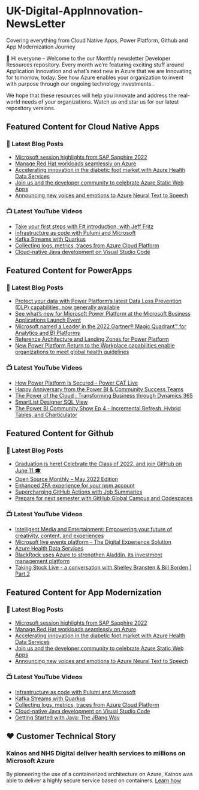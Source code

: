 # UK-Digital-AppInnovation-NewsLetter

Covering everything from Cloud Native Apps, Power Platform, Github and App Modernization Journey

👋 Hi everyone – Welcome to the our Monthly newsletter Developer Resources repository. Every month we’re featuring exciting stuff around Application Innovation and what’s next new in Azure that we are Innovating for tomorrow, today. See how Azure enables your organization to invent with purpose through our ongoing technology investments..


We hope that these resources will help you innovate and address the real-world needs of your organizations. Watch us and star us for our latest repository versions.

## Featured Content for Cloud Native Apps


### 📝 Latest Blog Posts

    
<!-- BLOGCNA:START -->
- [Microsoft session highlights from SAP Sapphire 2022](https://azure.microsoft.com/blog/microsoft-session-highlights-from-sap-sapphire-2022/)
- [Manage Red Hat workloads seamlessly on Azure](https://azure.microsoft.com/blog/manage-red-hat-workloads-seamlessly-on-azure/)
- [Accelerating innovation in the diabetic foot market with Azure Health Data Services](https://azure.microsoft.com/blog/accelerating-innovation-in-the-diabetic-foot-market-with-azure-health-data-services/)
- [Join us and the developer community to celebrate Azure Static Web Apps](https://azure.microsoft.com/blog/join-us-and-the-developer-community-to-celebrate-azure-static-web-apps/)
- [Announcing new voices and emotions to Azure Neural Text to Speech](https://azure.microsoft.com/blog/announcing-new-voices-and-emotions-to-azure-neural-text-to-speech/)
<!-- BLOGCNA:END -->

### 📺 Latest YouTube Videos

 
<!-- YOUTUBECNA:START -->
- [Take your first steps with F# introduction, with Jeff Fritz](https://www.youtube.com/watch?v=7DVengMND2U)
- [Infrastructure as code with Pulumi and Microsoft](https://www.youtube.com/watch?v=Ns7TXrm4bP0)
- [Kafka Streams with Quarkus](https://www.youtube.com/watch?v=2lDezyo_Tdk)
- [Collecting logs, metrics, traces from Azure Cloud Platform](https://www.youtube.com/watch?v=qFvqKVvQyZ8)
- [Cloud-native Java development on Visual Studio Code](https://www.youtube.com/watch?v=F3Uc4YBHFJI)
<!-- YOUTUBECNA:END -->

##  Featured Content for PowerApps
### 📝 Latest Blog Posts
<!-- BLOGPOWER:START -->
- [Protect your data with Power Platform’s latest Data Loss Prevention (DLP) capabilities, now generally available](https://cloudblogs.microsoft.com/powerplatform/2022/04/11/protect-your-data-with-power-platforms-latest-data-loss-prevention-dlp-capabilities-now-generally-available/)
- [See what’s new for Microsoft Power Platform at the Microsoft Business Applications Launch Event](https://cloudblogs.microsoft.com/powerplatform/2022/03/30/see-whats-new-for-microsoft-power-platform-at-the-microsoft-business-applications-launch-event/)
- [Microsoft named a Leader in the 2022 Gartner® Magic Quadrant™ for Analytics and BI Platforms](https://powerbi.microsoft.com/en-us/blog/microsoft-named-a-leader-in-the-2022-gartner-magic-quadrant-for-analytics-and-bi-platforms/)
- [Reference Architecture and Landing Zones for Power Platform](https://cloudblogs.microsoft.com/powerplatform/2022/02/18/north-star-architecture-and-landing-zones-for-power-platform/)
- [New Power Platform Return to the Workplace capabilities enable organizations to meet global health guidelines](https://cloudblogs.microsoft.com/powerplatform/2021/11/30/new-power-platform-return-to-the-workplace-capabilities-enable-organizations-to-meet-global-health-guidelines/)
<!-- BLOGPOWER:END -->
 ### 📺 Latest YouTube Videos
    
<!-- YOUTUBEPOWER:START -->
- [How Power Platform Is Secured - Power CAT Live](https://www.youtube.com/watch?v=bJcovu-jXxE)
- [Happy Anniversary from the Power BI &amp; Community Success Teams](https://www.youtube.com/watch?v=4FoWU_H9dlA)
- [The Power of the Cloud : Transforming Business through Dynamics 365](https://www.youtube.com/watch?v=zcoMLP2-EbU)
- [SmartList Designer SQL View](https://www.youtube.com/watch?v=Zp1HOMDTVhs)
- [The Power BI Community Show Ep 4 - Incremental Refresh, Hybrid Tables, and Charticulator](https://www.youtube.com/watch?v=CXXyYZX1oyE)
<!-- YOUTUBEPOWER:END -->

##  Featured Content for Github
### 📝 Latest Blog Posts
<!-- BLOGGITHUB:START -->
- [Graduation is here! Celebrate the Class of 2022, and join GitHub on June 11 🎓](https://github.blog/2022-05-11-graduation-is-here-celebrate-the-class-of-2022-and-join-github-on-june-11/)
- [Open Source Monthly &#8211; May 2022 Edition](https://github.blog/2022-05-11-open-source-monthly-may-2022-edition/)
- [Enhanced 2FA experience for your npm account](https://github.blog/2022-05-10-enhanced-2fa-experience-for-your-npm-account/)
- [Supercharging GitHub Actions with Job Summaries](https://github.blog/2022-05-09-supercharging-github-actions-with-job-summaries/)
- [Prepare for next semester with GitHub Global Campus and Codespaces](https://github.blog/2022-05-09-prepare-for-next-semester-with-github-global-campus-and-codespaces/)
<!-- BLOGGITHUB:END -->
### 📺 Latest YouTube Videos
<!-- YOUTUBEGITHUB:START -->
- [Intelligent Media and Entertainment: Empowering your future of creativity, content, and experiences](https://www.youtube.com/watch?v=3SpKd5cwVAs)
- [Microsoft live events platform - The Digital Experience Solution](https://www.youtube.com/watch?v=LldOYzR5tfo)
- [Azure Health Data Services](https://www.youtube.com/watch?v=EKMI7TZK72k)
- [BlackRock uses Azure to strengthen Aladdin, its investment management platform](https://www.youtube.com/watch?v=4tm8exI0DSY)
- [Taking Stock Live - a conversation with Shelley Bransten &amp; Bill Borden | Part 2](https://www.youtube.com/watch?v=y9LU4ID2UCQ)
<!-- YOUTUBEGITHUB:END -->
##  Featured Content for App Modernization
### 📝 Latest Blog Posts
<!-- BLOGAPPMOD:START -->
- [Microsoft session highlights from SAP Sapphire 2022](https://azure.microsoft.com/blog/microsoft-session-highlights-from-sap-sapphire-2022/)
- [Manage Red Hat workloads seamlessly on Azure](https://azure.microsoft.com/blog/manage-red-hat-workloads-seamlessly-on-azure/)
- [Accelerating innovation in the diabetic foot market with Azure Health Data Services](https://azure.microsoft.com/blog/accelerating-innovation-in-the-diabetic-foot-market-with-azure-health-data-services/)
- [Join us and the developer community to celebrate Azure Static Web Apps](https://azure.microsoft.com/blog/join-us-and-the-developer-community-to-celebrate-azure-static-web-apps/)
- [Announcing new voices and emotions to Azure Neural Text to Speech](https://azure.microsoft.com/blog/announcing-new-voices-and-emotions-to-azure-neural-text-to-speech/)
<!-- BLOGAPPMOD:END -->
### 📺 Latest YouTube Videos
<!-- YOUTUBEAPPMOD:START -->
- [Infrastructure as code with Pulumi and Microsoft](https://www.youtube.com/watch?v=Ns7TXrm4bP0)
- [Kafka Streams with Quarkus](https://www.youtube.com/watch?v=2lDezyo_Tdk)
- [Collecting logs, metrics, traces from Azure Cloud Platform](https://www.youtube.com/watch?v=qFvqKVvQyZ8)
- [Cloud-native Java development on Visual Studio Code](https://www.youtube.com/watch?v=F3Uc4YBHFJI)
- [Getting Started with Java: The JBang Way](https://www.youtube.com/watch?v=u0kWB9S_np0)
<!-- YOUTUBEAPPMOD:END -->


## ♥️ Customer Technical Story 

### Kainos and NHS Digital deliver health services to millions on Microsoft Azure

By pioneering the use of a containerized architecture on Azure, Kainos was able to deliver a highly secure service based on containers. [Learn how](https://customers.microsoft.com/en-us/story/1368348549535774520-kainos-and-nhs-digital-deliver-health-services-to-millions-on-microsoft-azure)

